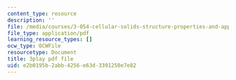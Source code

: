 ```yaml
---
content_type: resource
description: ''
file: /media/courses/3-054-cellular-solids-structure-properties-and-applications-spring-2015/e2b0195b2abb4256e63d3391250e7e82_hOZ6-geaRUo.pdf
file_type: application/pdf
learning_resource_types: []
ocw_type: OCWFile
resourcetype: Document
title: 3play pdf file
uid: e2b0195b-2abb-4256-e63d-3391250e7e82
---
```

